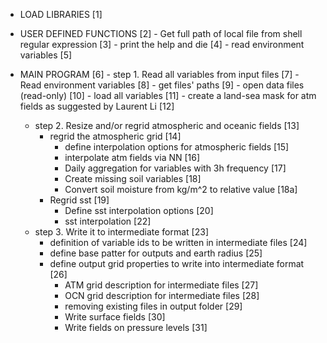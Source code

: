 - LOAD LIBRARIES [1]
- USER DEFINED FUNCTIONS [2]
        - Get full path of local file from shell regular expression [3]
        - print the help and die [4]
        - read environment variables [5]
- MAIN PROGRAM [6]
         - step 1. Read all variables from input files [7]
             - Read environment variables [8]
             - get files' paths [9]
             - open data files (read-only) [10]
                 - load all variables [11]
                 - create a land-sea mask for atm fields as suggested by Laurent Li   [12]
     
     - step 2. Resize and/or regrid atmospheric and oceanic fields [13]
          - regrid the atmospheric grid  [14]
              - define interpolation options for atmospheric fields [15]
              - interpolate atm fields via NN [16]
              - Daily aggregation for variables with 3h frequency [17]
              - Create missing soil variables [18]
              - Convert soil moisture from kg/m^2 to relative value [18a]
          - Regrid sst [19]
              - Define sst interpolation options [20]
              - sst interpolation [22]
     - step 3. Write it to intermediate format [23]
          - definition of variable ids to be written in intermediate files [24]
          - define base patter for outputs and earth radius [25]
          - define output grid properties to write into intermediate format [26]
              - ATM grid description for intermediate files [27]
              - OCN grid description for intermediate files [28]
              - removing existing files in output folder [29]
              - Write surface fields [30]
              - Write fields on pressure levels  [31]

